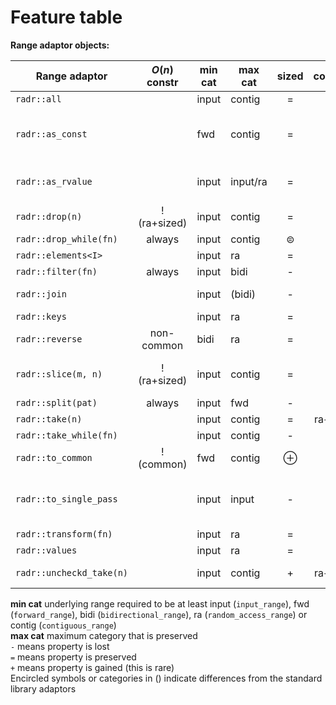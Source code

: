 # Feature table

**Range adaptor objects:**

| Range adaptor              | $O(n)$ constr  | min cat | max cat  | sized | common    | Remarks                                  |
|----------------------------|:--------------:|---------|----------|:-----:|:---------:|------------------------------------------|
| `radr::all`                |                | input   | contig   |  =    |  =        |                                          |
| `radr::as_const`           |                | fwd     | contig   |  =    |  =        | make the range *and* its elements const  |
| `radr::as_rvalue`          |                | input   | input/ra |  =    |  =        | returns only input ranges in C++20       |
| `radr::drop(n)`            | !(ra+sized)    | input   | contig   |  =    |  ⊜        |                                          |
| `radr::drop_while(fn)`     | always         | input   | contig   |  ⊜    |  ⊜        |                                          |
| `radr::elements<I>`        |                | input   | ra       |  =    |  =        |                                          |
| `radr::filter(fn)`         | always         | input   | bidi     |  -    |  ⊝        |                                          |
| `radr::join`               |                | input   | (bidi)   |  -    |  =        | less strict than std::views::join        |
| `radr::keys`               |                | input   | ra       |  =    |  =        |                                          |
| `radr::reverse`            | non-common     | bidi    | ra       |  =    |  +        |                                          |
| `radr::slice(m, n)`        | !(ra+sized)    | input   | contig   |  =    |  =        | get subrange between m and n             |
| `radr::split(pat)`         | always         | input   | fwd      |  -    |  ⊝        |                                          |
| `radr::take(n)`            |                | input   | contig   |  =    |  ra+sized |                                          |
| `radr::take_while(fn)`     |                | input   | contig   |  -    |  -        |                                          |
| `radr::to_common`          | !(common)      | fwd     | contig   |  ⊕    |  +        |                                          |
| `radr::to_single_pass`     |                | input   | input    |  -    |  -        | demotes range category to single-pass    |
| `radr::transform(fn)`      |                | input   | ra       |  =    |  =        |                                          |
| `radr::values`             |                | input   | ra       |  =    |  =        |                                          |
| `radr::uncheckd_take(n)`   |                | input   | contig   |  +    |  ra+sized | turns unsized into size of n             |

**min cat** underlying range required to be at least input (`input_range`), fwd (`forward_range`), bidi (`bidirectional_range`),
ra (`random_access_range`) or contig (`contiguous_range`)<br>
**max cat** maximum category that is preserved<br>
`-` means property is lost<br>
`=` means property is preserved<br>
`+` means property is gained (this is rare)<br>
Encircled symbols or categories in () indicate differences from the standard library adaptors


